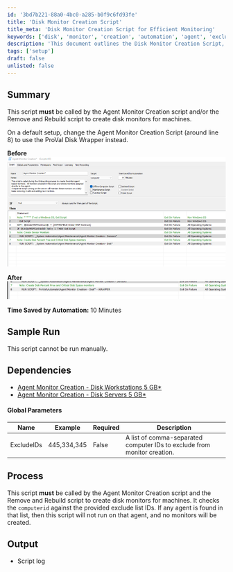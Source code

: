 ```yaml
---
id: '3bd7b221-88a0-4bc0-a285-b0f9c6fd93fe'
title: 'Disk Monitor Creation Script'
title_meta: 'Disk Monitor Creation Script for Efficient Monitoring'
keywords: ['disk', 'monitor', 'creation', 'automation', 'agent', 'exclude']
description: 'This document outlines the Disk Monitor Creation Script, which is essential for creating disk monitors for machines as part of the Agent Monitor Creation process. It includes setup instructions, dependencies, and global parameters for effective execution.'
tags: ['setup']
draft: false
unlisted: false
---
```


## Summary

This script **must** be called by the Agent Monitor Creation script and/or the Remove and Rebuild script to create disk monitors for machines.

On a default setup, change the Agent Monitor Creation Script (around line 8) to use the ProVal Disk Wrapper instead.

**Before**  
![Before](../../../static/img/Agent-Monitor-Creation---Disk---WRAPPER/image_1.png)  

**After**  
![After](../../../static/img/Agent-Monitor-Creation---Disk---WRAPPER/image_2.png)  

**Time Saved by Automation:** 10 Minutes

## Sample Run

This script cannot be run manually.

## Dependencies

- [Agent Monitor Creation - Disk Workstations 5 GB*](<./Agent Monitor Creation - Disk Workstations 5 GB.md>)  
- [Agent Monitor Creation - Disk Servers 5 GB*](<./Agent Monitor Creation - Disk Servers 5 GB.md>)  

#### Global Parameters

| Name        | Example        | Required | Description                                                                 |
|-------------|----------------|----------|-----------------------------------------------------------------------------|
| ExcludeIDs  | 445,334,345    | False    | A list of comma-separated computer IDs to exclude from monitor creation.   |

## Process

This script **must** be called by the Agent Monitor Creation script and the Remove and Rebuild script to create disk monitors for machines. It checks the `computerid` against the provided exclude list IDs. If any agent is found in that list, then this script will not run on that agent, and no monitors will be created.

## Output

- Script log
